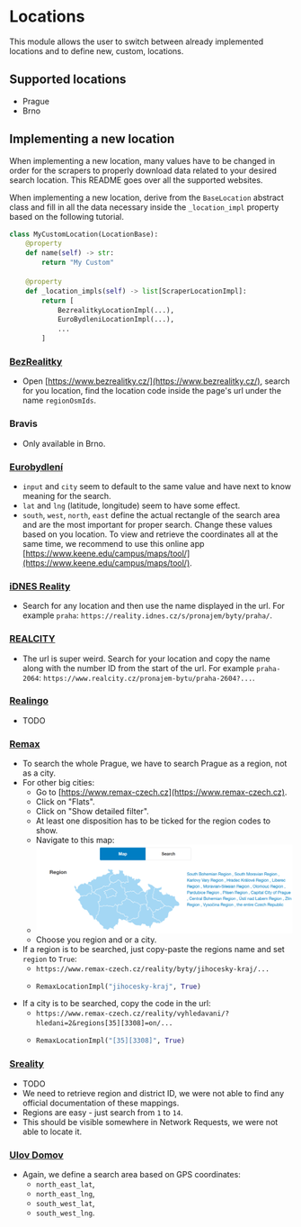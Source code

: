 # Locations

This module allows the user to switch between already implemented locations and to define new, custom, locations.

## Supported locations

- Prague
- Brno

## Implementing a new location

When implementing a new location, many values have to be changed in order for the scrapers to properly download data related to your desired search location. This README goes over all the supported websites.

When implementing a new location, derive from the `BaseLocation` abstract class and fill in all the data necessary inside the `_location_impl` property based on the following tutorial.

```python
class MyCustomLocation(LocationBase):
    @property
    def name(self) -> str:
        return "My Custom"

    @property
    def _location_impls(self) -> list[ScraperLocationImpl]:
        return [
            BezrealitkyLocationImpl(...),
            EuroBydleniLocationImpl(...),
            ...
        ]
```

### [BezRealitky](scraper_location_impl/bezrealitky.py)

- Open [https://www.bezrealitky.cz/](https://www.bezrealitky.cz/), search for you location, find the location code inside the page's url under the name `regionOsmIds`.

### Bravis

- Only available in Brno.

### [Eurobydlení](scraper_location_impl/euro_bydleni.py)

- `input` and `city` seem to default to the same value and have next to know meaning for the search.
- `lat` and `lng` (latitude, longitude) seem to have some effect.
- `south`, `west`, `north`, `east` define the actual rectangle of the search area and are the most important for proper search. Change these values based on you location. To view and retrieve the coordinates all at the same time, we recommend to use this online app [https://www.keene.edu/campus/maps/tool/](https://www.keene.edu/campus/maps/tool/).

### [iDNES Reality](scraper_location_impl/idnes_reality.py)

- Search for any location and then use the name displayed in the url. For example `praha`: `https://reality.idnes.cz/s/pronajem/byty/praha/`.

### [REALCITY](scraper_location_impl/realcity.py)

- The url is super weird. Search for your location and copy the name along with the number ID from the start of the url. For example `praha-2064`: `https://www.realcity.cz/pronajem-bytu/praha-2604?...`.

### [Realingo](scraper_location_impl/realingo.py)

- TODO

### [Remax](scraper_location_impl/remax.py)

- To search the whole Prague, we have to search Prague as a region, not as a city.
- For other big cities:
  - Go to [https://www.remax-czech.cz](https://www.remax-czech.cz).
  - Click on "Flats".
  - Click on "Show detailed filter".
  - At least one disposition has to be ticked for the region codes to show.
  - Navigate to this map:
  - ![img.png](docs/remax-map.png)
  - Choose you region and or a city.
- If a region is to be searched, just copy-paste the regions name and set `region` to `True`:
  - `https://www.remax-czech.cz/reality/byty/jihocesky-kraj/...`
  - ```python
    RemaxLocationImpl("jihocesky-kraj", True)
    ```
- If a city is to be searched, copy the code in the url:
  - `https://www.remax-czech.cz/reality/vyhledavani/?hledani=2&regions[35][3308]=on/...`
  - ```python
    RemaxLocationImpl("[35][3308]", True)
    ```

### [Sreality](scraper_location_impl/sreality.py)

- TODO
- We need to retrieve region and district ID, we were not able to find any official documentation of these mappings.
- Regions are easy - just search from `1` to `14`.
- This should be visible somewhere in Network Requests, we were not able to locate it.

### [Ulov Domov](scraper_location_impl/ulov_domov.py)

- Again, we define a search area based on GPS coordinates:
  - `north_east_lat`,
  - `north_east_lng`,
  - `south_west_lat`,
  - `south_west_lng`.


